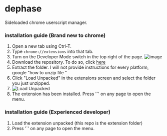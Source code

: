 # dephase
Sideloaded chrome userscript manager.

### installation guide (Brand new to chrome)
1. Open a new tab using Ctrl-T.
2. Type `chrome://extensions` into that tab.
3. Turn on the Developer Mode switch in the top right of the page.
![image](https://user-images.githubusercontent.com/36366790/114918783-7d51e700-9df5-11eb-9d1c-5215f713bdf2.png)
4. Download the repository. To do so, click [here](https://github.com/c0repwn3r/dephase/zipball/master)
5. Extract the folder. I will not provide instructions for every platform, google "how to unzip file <your platform here>"
6. Click "Load Unpacked" in the extensions screen and select the folder you just unzipped.
7. ![Load Unpacked](https://user-images.githubusercontent.com/36366790/114919138-e0437e00-9df5-11eb-84b0-f583f5339885.png)
8. The extension has been installed. Press '\`' on any page to open the menu.

### installation guide (Experienced developer)
1. Load the extension unpacked (this repo is the extension folder)
2. Press '\`' on any page to open the menu.
